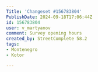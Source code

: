 ```yaml
---
Title: 'Changeset #156783804'
PublishDate: 2024-09-18T17:06:44Z
id: 156783804
user: v_martyanov
comment: Survey opening hours
created_by: StreetComplete 58.2
tags:
- Montenegro
- Kotor

---
```

